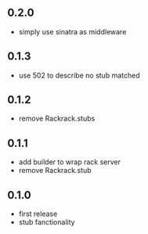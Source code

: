 ## 0.2.0

* simply use sinatra as middleware

## 0.1.3

* use 502 to describe no stub matched

## 0.1.2

* remove Rackrack.stubs

## 0.1.1

* add builder to wrap rack server
* remove Rackrack.stub

## 0.1.0

* first release
* stub fanctionality
